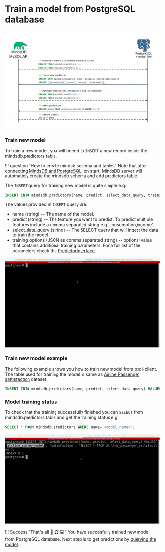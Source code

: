 # Train a model from PostgreSQL database

![MindsDB-MySQL](/assets/databases/mdb-postgres.png)

### Train new model

To train a new model, you will neeed to `INSERT` a new record inside the mindsdb.predictors table.

!!! question "How to create mindsb schema and tables"
    Note that after connecting [MindsDB and PostgreSQL](/datasources/postgresql/#psql-client), on start, MindsDB server will automaticly create the mindsdb schema and add predictors table.

The `INSERT` query for training new model is quite simple e.g:

```sql
INSERT INTO mindsdb.predictors(name, predict, select_data_query, training_options) VALUES ('model_name', 'target_variable', 'SELECT * FROM table_name', '{"additional_training_params:value"}');
```
The values provided in `INSERT` query are:

* name (string) -- The name of the model.
* predict (string) --  The feature you want to predict. To predict multiple features include a comma separated string e.g 'consumption,income'.
* select_data_query (string) -- The SELECT query that will ingest the data to train the model.
* training_options (JSON as comma separated string) -- optional value that contains additional training parameters. For a full list of the parameters check the [PredictorInterface](/PredictorInterface/#learn).

![Train model from psql client](/assets/predictors/postgresql-insert.gif)

### Train new model example

The following example shows you how to train new model from psql-client. The table used for training the model is same as [Airline Passenger sattisfaction](https://www.kaggle.com/teejmahal20/airline-passenger-satisfaction) dataset.

```sql
INSERT INTO mindsdb.predictors(name, predict, select_data_query) VALUES('airline_survey_model', 'satisfaction', 'SELECT * FROM airline_passenger_satisfaction');
```


### Model training status

To check that the training successfully finished you can `SELECT` from mindsdb.predictors table and get the training status e.g:

```sql
SELECT * FROM mindsdb.predictors WHERE name='<model_name>';
```

![Training model status](/assets/predictors/postgresql-status.gif)

!!! Success "That's all :tada: :trophy:  :computer:"
    You have succesfully trained new model from PostgreSQL database. Next step is to get predictions by [querying the model](/model/query/postgresql/).